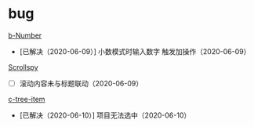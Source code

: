 # bug

[b-Number](../src/components/base/Bootstrap/Form/b-number.vue)

- [已解决（2020-06-09）] 小数模式时输入数字 触发加操作（2020-06-09）

[Scrollspy](../src/components/base/Bootstrap/Scrollspy)

- [ ] 滚动内容未与标题联动（2020-06-09）

[c-tree-item](../src/components/base/Content/TreeView/Tree/c-tree-item.vue)

- [已解决（2020-06-10）] 项目无法选中（2020-06-10）